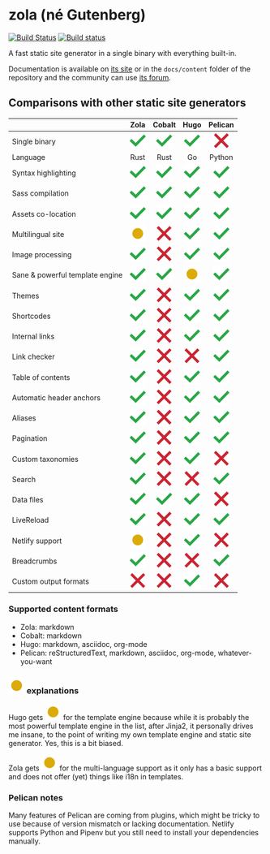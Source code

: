 # zola (né Gutenberg)

[![Build Status](https://travis-ci.com/getzola/zola.svg?branch=master)](https://travis-ci.com/getzola/zola)
[![Build status](https://ci.appveyor.com/api/projects/status/i0ufvx2sdm2cmawo/branch/master?svg=true)](https://ci.appveyor.com/project/Keats/zola/branch/master)

A fast static site generator in a single binary with everything built-in.

Documentation is available on [its site](https://www.getzola.org/documentation/getting-started/installation/) or
in the `docs/content` folder of the repository and the community can use [its forum](https://zola.discourse.group).

## Comparisons with other static site generators

|                                 | Zola                 | Cobalt               | Hugo                 | Pelican              |
|:--------------------------------|:--------------------:|:--------------------:|:--------------------:|:--------------------:|
| Single binary                   | ![yes](./is-yes.svg) | ![yes](./is-yes.svg) | ![yes](./is-yes.svg) | ![no](./is-no.svg)   |
| Language                        | Rust                 | Rust                 | Go                   | Python               |
| Syntax highlighting             | ![yes](./is-yes.svg) | ![yes](./is-yes.svg) | ![yes](./is-yes.svg) | ![yes](./is-yes.svg) |
| Sass compilation                | ![yes](./is-yes.svg) | ![yes](./is-yes.svg) | ![yes](./is-yes.svg) | ![yes](./is-yes.svg) |
| Assets co-location              | ![yes](./is-yes.svg) | ![yes](./is-yes.svg) | ![yes](./is-yes.svg) | ![yes](./is-yes.svg) |
| Multilingual site               | ![ehh](./is-ehh.svg) | ![no](./is-no.svg)   | ![yes](./is-yes.svg) | ![yes](./is-yes.svg) |
| Image processing                | ![yes](./is-yes.svg) | ![no](./is-no.svg)   | ![yes](./is-yes.svg) | ![yes](./is-yes.svg) |
| Sane & powerful template engine | ![yes](./is-yes.svg) | ![yes](./is-yes.svg) | ![ehh](./is-ehh.svg) | ![yes](./is-yes.svg) |
| Themes                          | ![yes](./is-yes.svg) | ![no](./is-no.svg)   | ![yes](./is-yes.svg) | ![yes](./is-yes.svg) |
| Shortcodes                      | ![yes](./is-yes.svg) | ![no](./is-no.svg)   | ![yes](./is-yes.svg) | ![yes](./is-yes.svg) |
| Internal links                  | ![yes](./is-yes.svg) | ![no](./is-no.svg)   | ![yes](./is-yes.svg) | ![yes](./is-yes.svg) |
| Link checker                    | ![yes](./is-yes.svg) | ![no](./is-no.svg)   | ![no](./is-no.svg)   | ![yes](./is-yes.svg) |
| Table of contents               | ![yes](./is-yes.svg) | ![no](./is-no.svg)   | ![yes](./is-yes.svg) | ![yes](./is-yes.svg) |
| Automatic header anchors        | ![yes](./is-yes.svg) | ![no](./is-no.svg)   | ![yes](./is-yes.svg) | ![yes](./is-yes.svg) |
| Aliases                         | ![yes](./is-yes.svg) | ![no](./is-no.svg)   | ![yes](./is-yes.svg) | ![yes](./is-yes.svg) |
| Pagination                      | ![yes](./is-yes.svg) | ![no](./is-no.svg)   | ![yes](./is-yes.svg) | ![yes](./is-yes.svg) |
| Custom taxonomies               | ![yes](./is-yes.svg) | ![no](./is-no.svg)   | ![yes](./is-yes.svg) | ![no](./is-no.svg)   |
| Search                          | ![yes](./is-yes.svg) | ![no](./is-no.svg)   | ![no](./is-no.svg)   | ![yes](./is-yes.svg) |
| Data files                      | ![yes](./is-yes.svg) | ![yes](./is-yes.svg) | ![yes](./is-yes.svg) | ![no](./is-no.svg)   |
| LiveReload                      | ![yes](./is-yes.svg) | ![no](./is-no.svg)   | ![yes](./is-yes.svg) | ![yes](./is-yes.svg) |
| Netlify support                 | ![ehh](./is-ehh.svg) | ![no](./is-no.svg)   | ![yes](./is-yes.svg) | ![no](./is-no.svg)   |
| Breadcrumbs                     | ![yes](./is-yes.svg) | ![no](./is-no.svg)   | ![no](./is-no.svg)   | ![yes](./is-yes.svg) |
| Custom output formats           | ![no](./is-no.svg)   | ![no](./is-no.svg)   | ![yes](./is-yes.svg) | ![no](./is-no.svg)   |

### Supported content formats

- Zola: markdown
- Cobalt: markdown
- Hugo: markdown, asciidoc, org-mode
- Pelican: reStructuredText, markdown, asciidoc, org-mode, whatever-you-want

### ![ehh](./is-ehh.svg) explanations

Hugo gets ![ehh](./is-ehh.svg) for the template engine because while it is probably the most powerful template engine in the list, after Jinja2, it personally drives me insane, to the point of writing my own template engine and static site generator. Yes, this is a bit biased.

Zola gets ![ehh](./is-ehh.svg) for the multi-language support as it only has a basic support and does not offer (yet) things like i18n in templates.

### Pelican notes

Many features of Pelican are coming from plugins, which might be tricky to use because of version mismatch or lacking documentation. Netlify supports Python and Pipenv but you still need to install your dependencies manually.
